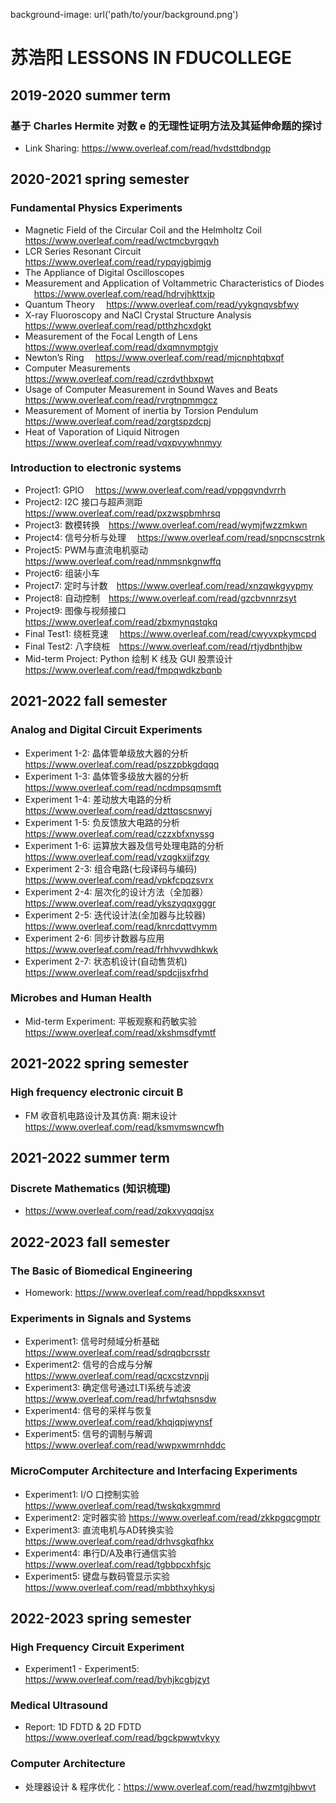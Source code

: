 background-image: url('path/to/your/background.png')


# 苏浩阳 LESSONS IN FDUCOLLEGE
## 2019-2020 summer term
### 基于 Charles Hermite 对数 e 的无理性证明方法及其延伸命题的探讨
  - Link Sharing: https://www.overleaf.com/read/hvdsttdbndgp

## 2020-2021 spring semester
### Fundamental Physics Experiments
  - Magnetic Field of the Circular Coil and the Helmholtz Coil &emsp;https://www.overleaf.com/read/wctmcbyrgqvh
  - LCR Series Resonant Circuit &emsp;https://www.overleaf.com/read/rypqyjgbjmjg
  - The Appliance of Digital Oscilloscopes &emsp;
  - Measurement and Application of Voltammetric Characteristics of Diodes &emsp;https://www.overleaf.com/read/hdrvjhkttxjp
  - Quantum Theory &emsp;https://www.overleaf.com/read/yykgnqvsbfwy
  - X-ray Fluoroscopy and NaCl Crystal Structure Analysis &emsp;https://www.overleaf.com/read/ptthzhcxdgkt
  - Measurement of the Focal Length of Lens &emsp;https://www.overleaf.com/read/dxqmnvmptgjv
  - Newton’s Ring &emsp;https://www.overleaf.com/read/mjcnphtqbxqf
  - Computer Measurements &emsp;https://www.overleaf.com/read/czrdvthbxpwt
  - Usage of Computer Measurement in Sound Waves and Beats &emsp;https://www.overleaf.com/read/rvrgtnpmmgcz
  - Measurement of Moment of inertia by Torsion Pendulum &emsp;https://www.overleaf.com/read/zqrgtspzdcpj
  - Heat of Vaporation of Liquid Nitrogen &emsp;https://www.overleaf.com/read/vqxpvywhnmyy
### Introduction to electronic systems
  - Project1: GPIO &emsp;https://www.overleaf.com/read/vppgqvndvrrh
  - Project2: I2C 接口与超声测距&emsp;https://www.overleaf.com/read/pxzwspbmhrsq
  - Project3: 数模转换&emsp;https://www.overleaf.com/read/wymjfwzzmkwn
  - Project4: 信号分析与处理 &emsp;https://www.overleaf.com/read/snpcnscstrnk
  - Project5: PWM与直流电机驱动&emsp;https://www.overleaf.com/read/nmmsnkgnwffq
  - Project6: 组装小车
  - Project7: 定时与计数&emsp;https://www.overleaf.com/read/xnzqwkgyypmy
  - Project8: 自动控制&emsp;https://www.overleaf.com/read/gzcbvnnrzsyt
  - Project9: 图像与视频接口&emsp;https://www.overleaf.com/read/zbxmynqstqkq
  - Final Test1: 绕桩竞速&emsp; https://www.overleaf.com/read/cwyvxpkymcpd
  - Final Test2: 八字绕桩&emsp;https://www.overleaf.com/read/rtjydbnthjbw
  - Mid-term Project: Python 绘制 K 线及 GUI 股票设计&emsp;https://www.overleaf.com/read/fmpqwdkzbqnb


## 2021-2022 fall semester
### Analog and Digital Circuit Experiments 
  - Experiment 1-2: 晶体管单级放大器的分析 &emsp;https://www.overleaf.com/read/pszzpbkgdqqq
  - Experiment 1-3: 晶体管多级放大器的分析&emsp;https://www.overleaf.com/read/ncdmpsqmsmft
  - Experiment 1-4: 差动放大电路的分析&emsp;https://www.overleaf.com/read/dzttqscsnwyj
  - Experiment 1-5: 负反馈放大电路的分析&emsp;https://www.overleaf.com/read/czzxbfxnyssg
  - Experiment 1-6: 运算放大器及信号处理电路的分析&emsp;https://www.overleaf.com/read/vzqgkxjjfzgy
  - Experiment 2-3: 组合电路(七段译码与编码)&emsp;https://www.overleaf.com/read/vpkfcpqzsvrx
  - Experiment 2-4: 层次化的设计方法（全加器）&emsp;https://www.overleaf.com/read/ykszyqqxgggr
  - Experiment 2-5: 迭代设计法(全加器与比较器)&emsp;https://www.overleaf.com/read/knrcdqttvymm
  - Experiment 2-6: 同步计数器与应用&emsp;https://www.overleaf.com/read/frhhvvwdhkwk
  - Experiment 2-7: 状态机设计(自动售货机)&emsp;https://www.overleaf.com/read/spdcjjsxfrhd

### Microbes and Human Health
  - Mid-term Experiment: 平板观察和药敏实验&emsp;https://www.overleaf.com/read/xkshmsdfymtf

## 2021-2022 spring semester
### High frequency electronic circuit B
  - FM 收音机电路设计及其仿真: 期末设计 &emsp; https://www.overleaf.com/read/ksmvmswncwfh

## 2021-2022 summer term
### Discrete Mathematics (知识梳理)
- https://www.overleaf.com/read/zqkxvyqqqjsx

## 2022-2023 fall semester
### The Basic of Biomedical Engineering
 - Homework: https://www.overleaf.com/read/hppdksxxnsvt

### Experiments in Signals and Systems
 - Experiment1: 信号时频域分析基础 https://www.overleaf.com/read/sdrqqbcrsstr
 - Experiment2: 信号的合成与分解 https://www.overleaf.com/read/qcxcstzvnpjj
 - Experiment3: 确定信号通过LTI系统与滤波 https://www.overleaf.com/read/hrfwtqhsnsdw
 - Experiment4: 信号的采样与恢复 https://www.overleaf.com/read/khqjqpjwynsf
 - Experiment5: 信号的调制与解调 https://www.overleaf.com/read/wwpxwmrnhddc

### MicroComputer Architecture and Interfacing Experiments
 - Experiment1: I/O 口控制实验 https://www.overleaf.com/read/twskqkxgmmrd
 - Experiment2: 定时器实验 https://www.overleaf.com/read/zkkpgqcgmptr
 - Experiment3: 直流电机与AD转换实验 https://www.overleaf.com/read/drhvsgkqfhkx
 - Experiment4: 串行D/A及串行通信实验 https://www.overleaf.com/read/tgbbpcxhfsjc
 - Experiment5: 键盘与数码管显示实验 https://www.overleaf.com/read/mbbthxyhkysj

## 2022-2023 spring semester
### High Frequency Circuit Experiment
 - Experiment1 - Experiment5: https://www.overleaf.com/read/byhjkcgbjzyt

### Medical Ultrasound
- Report: 1D FDTD & 2D FDTD https://www.overleaf.com/read/bgckpwwtvkyy

### Computer Architecture
- 处理器设计 & 程序优化：https://www.overleaf.com/read/hwzmtgjhbwvt
